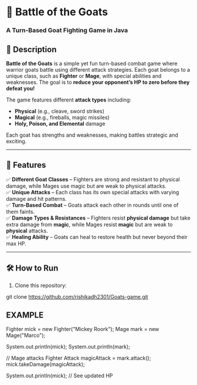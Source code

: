 # 🐐 Battle of the Goats  

### A Turn-Based Goat Fighting Game in Java  

## 📖 Description  
**Battle of the Goats** is a simple yet fun turn-based combat game where warrior goats battle using different attack strategies. Each goat belongs to a unique class, such as **Fighter** or **Mage**, with special abilities and weaknesses. The goal is to **reduce your opponent’s HP to zero before they defeat you!**  

The game features different **attack types** including:  
- **Physical** (e.g., cleave, sword strikes)  
- **Magical** (e.g., fireballs, magic missiles)  
- **Holy, Poison, and Elemental** damage  

Each goat has strengths and weaknesses, making battles strategic and exciting.  

---

## 🚀 Features  
✅ **Different Goat Classes** – Fighters are strong and resistant to physical damage, while Mages use magic but are weak to physical attacks.  
✅ **Unique Attacks** – Each class has its own special attacks with varying damage and hit patterns.  
✅ **Turn-Based Combat** – Goats attack each other in rounds until one of them faints.  
✅ **Damage Types & Resistances** – Fighters resist **physical damage** but take extra damage from **magic**, while Mages resist **magic** but are weak to **physical** attacks.  
✅ **Healing Ability** – Goats can heal to restore health but never beyond their max HP.  

---

## 🛠️ How to Run  
1. Clone this repository:  

git clone https://github.com/rishikadh2301/Goats-game.git



## EXAMPLE
Fighter mick = new Fighter("Mickey Roork");
Mage mark = new Mage("Marco");

System.out.println(mick);
System.out.println(mark);

// Mage attacks Fighter
Attack magicAttack = mark.attack();
mick.takeDamage(magicAttack);

System.out.println(mick); // See updated HP
